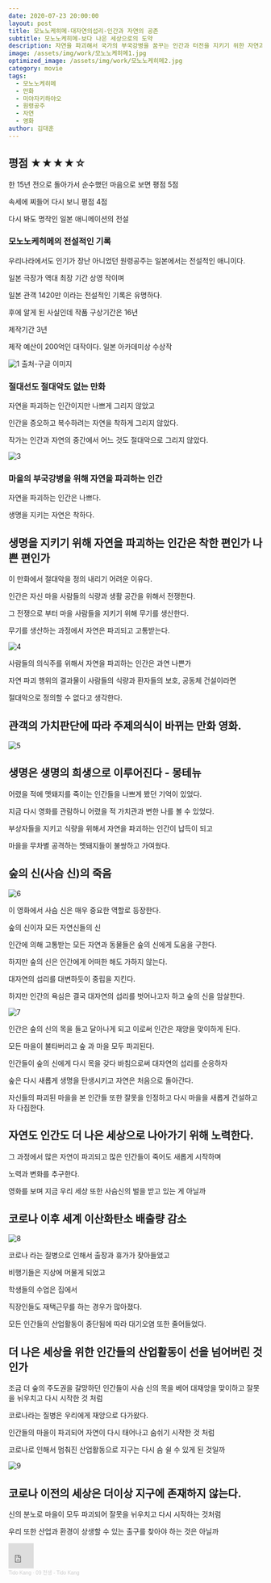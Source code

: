 ```yaml
---
date: 2020-07-23 20:00:00
layout: post
title: 모노노케히메-대자연의섭리-인간과 자연의 공존
subtitle: 모노노케히메-보다 나은 세상으로의 도약
description: 자연을 파괴해서 국가의 부국강병을 꿈꾸는 인간과 터전을 지키기 위한 자연과의 갈등 
image: /assets/img/work/모노노케히메1.jpg
optimized_image: /assets/img/work/모노노케히메2.jpg
category: movie
tags:
  - 모노노케히메
  - 만화
  - 미야자키하야오
  - 원령공주
  - 자연
  - 영화
author: 김대훈
---
```


## 평점 ★★★★☆ 

한 15년 전으로 돌아가서 순수했던 마음으로 보면 평점 5점

속세에 찌들어 다시 보니 평점 4점

다시 봐도 명작인 일본 애니메이션의 전설

### 모노노케히메의 전설적인 기록

우리나라에서도 인기가 장난 아니었던 원령공주는 일본에서는 전설적인 애니이다.

일본 극장가 역대 최장 기간 상영 작이며

일본 관객 1420만 이라는 전설적인 기록은 유명하다.

후에 알게 된 사실인데 작품 구상기간은 16년

제작기간 3년 

제작 예산이 200억인 대작이다. 일본 아카데미상 수상작

![1](../assets/img/work/모노노케히메1.jpg)
출처-구글 이미지

### 절대선도 절대악도 없는 만화
자연을 파괴하는 인간이지만 나쁘게 그리지 않았고

인간을 증오하고 복수하려는 자연을 착하게 그리지 않았다.

작가는 인간과 자연의 중간에서 어느 것도 절대악으로 그리지 않았다.

![3](../assets/img/work/모노노케히메4.jpg)
### 마을의 부국강병을 위해 자연을 파괴하는 인간 

자연을 파괴하는 인간은 나쁘다.

생명을 지키는 자연은 착하다.

## 생명을 지키기 위해 자연을 파괴하는 인간은 착한 편인가 나쁜 편인가

이 만화에서 절대악을 정의 내리기 어려운 이유다.

인간은 자신 마을 사람들의 식량과 생활 공간을 위해서 전쟁한다.

그 전쟁으로 부터 마을 사람들을 지키기 위해 무기를 생산한다.

무기를 생산하는 과정에서 자연은 파괴되고 고통받는다.

![4](../assets/img/work/모노노케히메6.png)

사람들의 의식주를 위해서 자연을 파괴하는 인간은 과연 나쁜가

자연 파괴 행위의 결과물이 사람들의 식량과 환자들의 보호, 공동체 건설이라면

절대악으로 정의할 수 없다고 생각한다.

## 관객의 가치판단에 따라 주제의식이 바뀌는 만화 영화.

![5](../assets/img/work/모노노케히메7.jpg)
## 생명은 생명의 희생으로 이루어진다 - 몽테뉴

어렸을 적에 멧돼지를 죽이는 인간들을 나쁘게 봤던 기억이 있었다.

지금 다시 영화를 관람하니 어렸을 적 가치관과 변한 나를 볼 수 있었다.

부상자들을 지키고 식량을 위해서 자연을 파괴하는 인간이 납득이 되고

마을을 무차별 공격하는 멧돼지들이 불쌍하고 가여웠다.

## 숲의 신(사슴 신)의 죽음
![6](../assets/img/work/모노노케히메9.jpg)

이 영화에서 사슴 신은 매우 중요한 역할로 등장한다.

숲의 신이자 모든 자연신들의 신

인간에 의해 고통받는 모든 자연과 동물들은 숲의 신에게 도움을 구한다.

하지만 숲의 신은 인간에게 어떠한 해도 가하지 않는다.

대자연의 섭리를 대변하듯이 중립을 지킨다.

하지만 인간의 욕심은 결국 대자연의 섭리를 벗어나고자 하고 숲의 신을 암살한다.

![7](../assets/img/work/모노노케히메11.jpg)

인간은 숲의 신의 목을 들고 달아나게 되고 이로써 인간은 재앙을 맞이하게 된다.

모든 마을이 불타버리고 숲 과 마을 모두 파괴된다.

인간들이 숲의 신에게 다시 목을 갖다 바침으로써 대자연의 섭리를 순응하자

숲은 다시 새롭게 생명을 탄생시키고 자연은 처음으로 돌아간다.

자신들의 파괴된 마을을 본 인간들 또한 잘못을 인정하고 다시 마을을 새롭게 건설하고자 다짐한다.

## 자연도 인간도 더 나은 세상으로 나아가기 위해 노력한다.

그 과정에서 많은 자연이 파괴되고 많은 인간들이 죽어도 새롭게 시작하며

노력과 변화를 추구한다.

영화를 보며 지금 우리 세상 또한 사슴신의 벌을 받고 있는 게 아닐까

## 코로나 이후 세계 이산화탄소 배출량 감소

![8](../assets/img/work/모노노케히메8.jpg)

코로나 라는 질병으로 인해서 출장과 휴가가 잦아들었고

비행기들은 지상에 머물게 되었고 

학생들의 수업은 집에서 

직장인들도 재택근무를 하는 경우가 많아졌다.

모든 인간들의 산업활동이 중단됨에 따라 대기오염 또한 줄어들었다.

## 더 나은 세상을 위한 인간들의 산업활동이 선을 넘어버린 것인가

조금 더 숲의 주도권을 갈망하던 인간들이 사슴 신의 목을 베어 대재앙을 맞이하고 잘못을 뉘우치고 다시 시작한 것 처럼 

코로나라는 질병은 우리에게 재앙으로 다가왔다.

인간들의 마을이 파괴되어 자연이 다시 태어나고 숨쉬기 시작한 것 처럼

코로나로 인해서 멈춰진 산업활동으로 지구는 다시 숨 쉴 수 있게 된 것일까

![9](../assets/img/work/모노노케히메10.png)

## 코로나 이전의 세상은 더이상 지구에 존재하지 않는다.

신의 분노로 마을이 모두 파괴되어 잘못을 뉘우치고 다시 시작하는 것처럼

우리 또한 산업과 환경이 상생할 수 있는 출구를 찾아야 하는 것은 아닐까





<iframe width="50" height="50" scrolling="no" frameborder="no" allow="autoplay" src="https://w.soundcloud.com/player/?url=https%3A//api.soundcloud.com/tracks/672235607&color=%23ff5500&auto_play=true&hide_related=false&show_comments=true&show_user=true&show_reposts=false&show_teaser=true&visual=true"></iframe><div style="font-size: 10px; color: #cccccc;line-break: anywhere;word-break: normal;overflow: hidden;white-space: nowrap;text-overflow: ellipsis; font-family: Interstate,Lucida Grande,Lucida Sans Unicode,Lucida Sans,Garuda,Verdana,Tahoma,sans-serif;font-weight: 100;"><a href="https://soundcloud.com/tido-kang" title="Tido Kang" target="_blank" style="color: #cccccc; text-decoration: none;">Tido Kang</a> · <a href="https://soundcloud.com/tido-kang/09-tido-kang" title="09 전생 - Tido Kang" target="_blank" style="color: #cccccc; text-decoration: none;">09 전생 - Tido Kang</a></div>